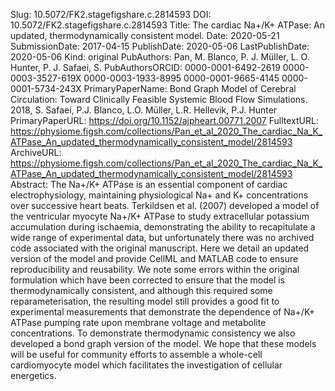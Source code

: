 Slug: 10.5072/FK2.stagefigshare.c.2814593
DOI: 10.5072/FK2.stagefigshare.c.2814593
Title: The cardiac Na+/K+ ATPase: An updated, thermodynamically consistent model.
Date: 2020-05-21
SubmissionDate: 2017-04-15
PublishDate: 2020-05-06
LastPublishDate: 2020-05-06
Kind: original
PubAuthors: Pan, M.
    Blanco, P. J.
    Müller, L. O.
    Hunter, P. J.
    Safaei, S.
PubAuthorsORCID: 0000-0001-6492-2619
    0000-0003-3527-619X
    0000-0003-1933-8995
    0000-0001-9665-4145
    0000-0001-5734-243X
PrimaryPaperName: Bond Graph Model of Cerebral Circulation: Toward Clinically Feasible Systemic Blood Flow Simulations. 2018, S. Safaei, P.J. Blanco, L.O. Müller, L.R. Hellevik, P.J. Hunter
PrimaryPaperURL: https://doi.org/10.1152/ajpheart.00771.2007
FulltextURL: https://physiome.figsh.com/collections/Pan_et_al_2020_The_cardiac_Na_K_ATPase_An_updated_thermodynamically_consistent_model/2814593
ArchiveURL: https://physiome.figsh.com/collections/Pan_et_al_2020_The_cardiac_Na_K_ATPase_An_updated_thermodynamically_consistent_model/2814593
Abstract: The Na+/K+ ATPase is an essential component of cardiac electrophysiology, maintaining physiological Na+ and K+ concentrations over successive heart beats. Terkildsen et al. (2007) developed a model of the ventricular myocyte Na+/K+ ATPase to study extracellular potassium accumulation during ischaemia, demonstrating the ability to recapitulate a wide range of experimental data, but unfortunately there was no archived code associated with the original manuscript. Here we detail an updated version of the model and provide CellML and MATLAB code to ensure reproducibility and reusability. We note some errors within the original formulation which have been corrected to ensure that the model is thermodynamically consistent, and although this required some reparameterisation, the resulting model still provides a good fit to experimental measurements that demonstrate the dependence of Na+/K+ ATPase pumping rate upon membrane voltage and metabolite concentrations. To demonstrate thermodynamic consistency we also developed a bond graph version of the model. We hope that these models will be useful for community efforts to assemble a whole-cell cardiomyocyte model which facilitates the investigation of cellular energetics.
